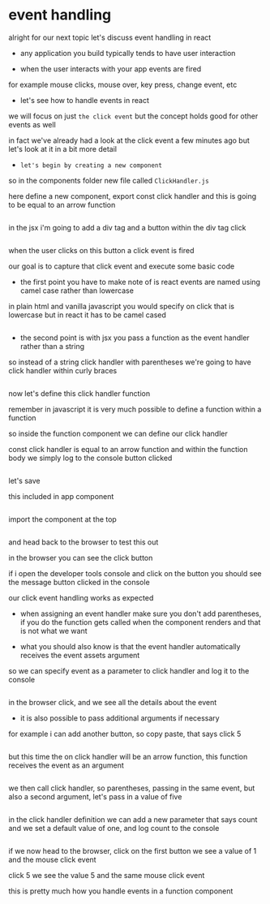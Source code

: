 # event handling

alright for our next topic let's discuss event handling in react

- any application you build typically tends to have user interaction

- when the user interacts with your app events are fired

for example mouse clicks, mouse over, key press, change event, etc

- let's see how to handle events in react

we will focus on just `the click event` but the concept holds good for other events as well

in fact we've already had a look at the click event a few minutes ago but let's look at it in a bit more detail

- `let's begin by creating a new component`

so in the components folder new file called `ClickHandler.js`

here define a new component, export const click handler and this is going to be equal to an arrow function

```js

```

in the jsx i'm going to add a div tag and a button within the div tag click

```js

```

when the user clicks on this button a click event is fired

our goal is to capture that click event and execute some basic code

- the first point you have to make note of is react events are named using camel case rather than lowercase

in plain html and vanilla javascript you would specify on click that is lowercase but in react it has to be camel cased

```js

```

- the second point is with jsx you pass a function as the event handler rather than a string

so instead of a string click handler with parentheses we're going to have click handler within curly braces

```js

```

now let's define this click handler function

remember in javascript it is very much possible to define a function within a function

so inside the function component we can define our click handler

const click handler is equal to an arrow function and within the function body we simply log to the console button clicked

```js

```

let's save

this included in app component

```js

```

import the component at the top

```js

```

and head back to the browser to test this out

in the browser you can see the click button

if i open the developer tools console and click on the button you should see the message button clicked in the console

our click event handling works as expected

- when assigning an event handler make sure you don't add parentheses, if you do the function gets called when the component renders and that is not what we want

- what you should also know is that the event handler automatically receives the event assets argument

so we can specify event as a parameter to click handler and log it to the console

```js

```

in the browser click, and we see all the details about the event

- it is also possible to pass additional arguments if necessary

for example i can add another button, so copy paste, that says click 5

```js

```

but this time the on click handler will be an arrow function, this function receives the event as an argument

```js

```

we then call click handler, so parentheses, passing in the same event, but also a second argument, let's pass in a value of five

```js

```

in the click handler definition we can add a new parameter that says count and we set a default value of one, and log count to the console

```js

```

if we now head to the browser, click on the first button we see a value of 1 and the mouse click event

click 5 we see the value 5 and the same mouse click event

this is pretty much how you handle events in a function component
